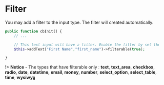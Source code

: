 # Filter

You may add a filter to the input type. The filter will created automatically.

```php
public function cbInit() {
    // ...

    // This text input will have a filter. Enable the filter by set the value to True.
    $this->addText("First Name","first_name")->filterable(true);

}
```

!> **Notice** - The types that have filterable only :
**text**, **text_area**, **checkbox**, **radio**, **date**, **datetime**, **email**, **money**, **number**, **select_option**, **select_table**, **time**, **wysiwyg**